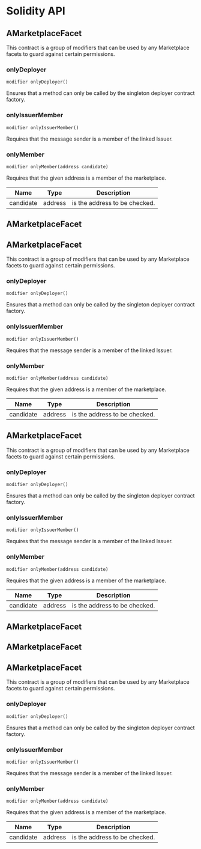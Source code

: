 # Solidity API

## AMarketplaceFacet

This contract is a group of modifiers that can be used by any Marketplace facets to guard against
      certain permissions.

### onlyDeployer

```solidity
modifier onlyDeployer()
```

Ensures that a method can only be called by the singleton deployer contract factory.

### onlyIssuerMember

```solidity
modifier onlyIssuerMember()
```

Requires that the message sender is a member of the linked Issuer.

### onlyMember

```solidity
modifier onlyMember(address candidate)
```

Requires that the given address is a member of the marketplace.

| Name | Type | Description |
| ---- | ---- | ----------- |
| candidate | address | is the address to be checked. |

## AMarketplaceFacet

## AMarketplaceFacet

This contract is a group of modifiers that can be used by any Marketplace facets to guard against
      certain permissions.

### onlyDeployer

```solidity
modifier onlyDeployer()
```

Ensures that a method can only be called by the singleton deployer contract factory.

### onlyIssuerMember

```solidity
modifier onlyIssuerMember()
```

Requires that the message sender is a member of the linked Issuer.

### onlyMember

```solidity
modifier onlyMember(address candidate)
```

Requires that the given address is a member of the marketplace.

| Name | Type | Description |
| ---- | ---- | ----------- |
| candidate | address | is the address to be checked. |

## AMarketplaceFacet

This contract is a group of modifiers that can be used by any Marketplace facets to guard against
      certain permissions.

### onlyDeployer

```solidity
modifier onlyDeployer()
```

Ensures that a method can only be called by the singleton deployer contract factory.

### onlyIssuerMember

```solidity
modifier onlyIssuerMember()
```

Requires that the message sender is a member of the linked Issuer.

### onlyMember

```solidity
modifier onlyMember(address candidate)
```

Requires that the given address is a member of the marketplace.

| Name | Type | Description |
| ---- | ---- | ----------- |
| candidate | address | is the address to be checked. |

## AMarketplaceFacet

## AMarketplaceFacet

## AMarketplaceFacet

This contract is a group of modifiers that can be used by any Marketplace facets to guard against
      certain permissions.

### onlyDeployer

```solidity
modifier onlyDeployer()
```

Ensures that a method can only be called by the singleton deployer contract factory.

### onlyIssuerMember

```solidity
modifier onlyIssuerMember()
```

Requires that the message sender is a member of the linked Issuer.

### onlyMember

```solidity
modifier onlyMember(address candidate)
```

Requires that the given address is a member of the marketplace.

| Name | Type | Description |
| ---- | ---- | ----------- |
| candidate | address | is the address to be checked. |

